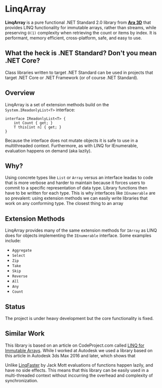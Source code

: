 # LinqArray

**LinqArray** is a pure functional .NET Standard 2.0 library from **[Ara 3D](https://ara3d.com)** that provides LINQ functionality for immutable arrays, rather than streams, while preserving `O(1)` complexity when retrieving the count or items by index. It is performant, memory efficient, cross-platform, safe, and easy to use.

## What the heck is .NET Standard? Don't you mean .NET Core? 

Class libraries written to target .NET Standard can be used in projects that target .NET Core or .NET Framework (or of course .NET Standard). 

## Overview 

LinqArray is a set of extension methods build on the `System.IReadonlyList<T>` interface:

```
interface IReadonlyList<T> {
    int Count { get; }
    T this[int n] { get; }
}
```

Because the interface does not mutate objects it is safe to use in a multithreaded context. Furthermore, as with LINQ for IEnumerable, evaluation happens on demand (aka lazily). 

## Why? 

Using concrete types like `List` or `Array` versus an interface leadas to code that is more verbose and harder to maintain because it forces users to commit to a specific representation of data type. Library functions then have to be written for each type. This is why interfaces like `IEnumerable` are so prevalent: using extension methods we can easily write libraries that work on any conforming type. The closest thing to an array 

## Extension Methods 

LinqArray provides many of the same extension methods for `IArray` as LINQ does for objects implementing the `IEnumerable` interface. Some examples include: 

* `Aggregate`
* `Select`
* `Zip`
* `Take`
* `Skip` 
* `Reverse` 
* `All`
* `Any`
* `Count`

## Status 

The project is under heavy development but the core functionality is fixed. 

## Similar Work

This library is based on an article on CodeProject.com called [LINQ for Immutable Arrays](https://www.codeproject.com/Articles/517728/LINQ-for-Immutable-Arrays). While I worked at Autodesk we used a library based on this article in Autodesk 3ds Max 2016 and later, which shows that 

Unlike [LinqFaster](https://github.com/jackmott/LinqFaster) by Jack Mott evaluations of functions happen lazily, and have no side effects. This means that this library can be easily used in a multi-threaded context without inccurring the overhead and complexity of  synchronization. 